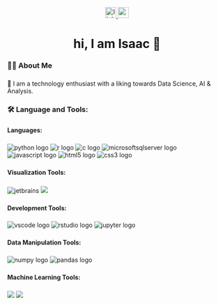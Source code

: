 <div align="center">
  <a href="linkedin.com/in/ikbaah" target="_blank">
    <img src="https://img.shields.io/badge/LinkedIn-0A66C2.svg?style=for-the-badge&logo=LinkedIn&logoColor=white" height="25" alt="linkedin logo"  />
  </a>
  <a href="mailto:idbaah1@gmail.com" target="_blank">
    <img src="https://img.shields.io/static/v1?message=Gmail&logo=gmail&label=&color=D14836&logoColor=white&labelColor=&style=for-the-badge" height="25" alt="gmail logo"  />
  </a>
</div>

###

<h1 align="center">hi, I am Isaac 👋</h1>

###

<h3 align="left">👩‍💻  About Me</h3>

###

<p align="left">🔭 I am a technology enthusiast with a liking towards Data Science, AI & Analysis.</p>

###

<h3 align="left">🛠 Language and Tools:</h3>

###

<h4 align="left">Languages:</h4>

###

<div align="left">
  <img src="https://img.shields.io/badge/Python-3776AB?logo=python&logoColor=white&style=for-the-badge" alt="python logo"  />
  <img src="https://img.shields.io/badge/R-276DC3?logo=r&logoColor=white&style=for-the-badge" alt="r logo"  />
  <img src="https://img.shields.io/badge/C-A8B9CC?logo=c&logoColor=black&style=for-the-badge" alt="c logo"  />
  <img src="https://img.shields.io/badge/Microsoft SQL Server-CC2927?logo=microsoftsqlserver&logoColor=white&style=for-the-badge" alt="microsoftsqlserver logo"  />
  <img src="https://img.shields.io/badge/JavaScript-F7DF1E?logo=javascript&logoColor=black&style=for-the-badge" alt="javascript logo"  />
  <img src="https://img.shields.io/badge/HTML5-E34F26?logo=html5&logoColor=white&style=for-the-badge" alt="html5 logo"  />
  <img src="https://img.shields.io/badge/CSS3-1572B6?logo=css3&logoColor=white&style=for-the-badge" alt="css3 logo"  />
</div>

###

<h4 align="left">Visualization Tools:</h4>

###
<div align="left">
  <img src="https://img.shields.io/badge/PowerBI-F2C811?style=for-the-badge&logo=Power%20BI&logoColor=white" alt="jetbrains" />
  <img src="https://img.shields.io/badge/Tableau-E97627.svg?style=for-the-badge&logo=Tableau&logoColor=white" />

###

<h4 align="left">Development Tools:</h4>

###

<div align="left">
  <img src="https://img.shields.io/badge/Visual Studio Code-007ACC?logo=visualstudiocode&logoColor=white&style=for-the-badge" alt="vscode logo"  />
  <img src="https://img.shields.io/badge/RStudio-75AADB?logo=rstudio&logoColor=black&style=for-the-badge" alt="rstudio logo"  />
  <img src="https://img.shields.io/badge/Jupyter-F37626?logo=jupyter&logoColor=black&style=for-the-badge" alt="jupyter logo"  />

</div>

###

<h4 align="left">Data Manipulation Tools:</h4>

###

<div align="left">
  <img src="https://img.shields.io/badge/NumPy-013243?logo=numpy&logoColor=white&style=for-the-badge" alt="numpy logo"  />
  <img src="https://img.shields.io/badge/pandas-150458?logo=pandas&logoColor=white&style=for-the-badge" alt="pandas logo"  />
</div>

###

<h4 align="left">Machine Learning Tools:</h4>

###

<div align="left">
  <img src="https://img.shields.io/badge/scikitlearn-F7931E.svg?style=for-the-badge&logo=scikit-learn&logoColor=white" />
  <img src="https://img.shields.io/badge/SciPy-8CAAE6.svg?style=for-the-badge&logo=SciPy&logoColor=white" />
</div>

###
